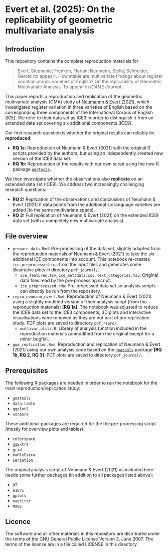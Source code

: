 # Evert et al. (2025): On the replicability of geometric multivariate analysis

## Introduction

This repository contains the complete reproduction materials for 

> Evert, Stephanie; Frenken, Florian; Neumann, Stella; Schneider, Gerold (to appear).
> How stable are multivariate findings about register variation across varieties of English? On the replicability of Geometric Multivariate Analysis.
> To appear in _ICAME Journal_.

This paper reports a reproduction and replication of the geometric multivariate analysis (GMA) study of [Neumannn & Evert (2021)](https://www.stephanie-evert.de/PUB/NeumannEvert2021/), which investigated register variation in three varieties of English based on the corresponding three components of the International Corpus of English (ICE). We refer to their data set as ICE3 in order to distinguish it from an extended data set covering six additional components (ICE9).

Our first research question is whether the original results can reliably be **reproduced**:

- **RQ 1a:** Reproduction of Neumann & Evert (2021) with the original R scripts provided by the authors, but using an independently created new version of the ICE3 data set.
- **RQ 1b:** Reproduction of the results with our own script using the new R package [`gmatools`](https://github.com/schtepf/gmatools).

We then investigate whether the observations also **replicate** on an extended data set (ICE9). We address two increasingly challenging research questions:

- **RQ 2:** Replication of the observations and conclusions of Neumann & Evert (2021) if data points from the additional six language varieties are added (to the same multivariate space).
- **RQ 3:** Full replication of Neumann & Evert (2021) on the extended ICE9 data set (with a completely new multivariate analysis).

## File overview

- `prepare_data.Rmd`: Pre-processing of the data set, slightly adapted from the reproduction materials of Neumann & Evert (2021) to take the six additional ICE components into account. This notebook re-creates `ice_preprocessed.rda` from the input files and generates some illustrative plots in directory `pdf_journal/`.
  - `ice_features.tsv`, `ice_metadata.csv`, `text_categories.tsv`: Original data files read by the pre-processing script.
  - `ice_preprocessed.rda`: Pre-processed data set so analysis scripts can directly be run from the repository.
- `repro_neumann_evert.Rmd`: Reproduction of Neumann & Evert (2021) using a slightly modified version of their analysis script (from the reproduction materials) **[RQ 1a]**. The notebook was adjusted to reduce the ICE9 data set to the ICE3 components; 3D plots and interactive visualisations were removed as they are not part of our replication study. PDF plots are saved to directory `pdf_repro/`.
  - `multivar_utils.R`: Library of analysis function included in the reproduction materials (unmodified from the original except for a minor bugfix).
- `gma_replication.Rmd`: Reproduction and replication of Neumann & Evert (2021) using our own analysis code based on the [`gmatools`](https://github.com/schtepf/gmatools) package **[RQ 1b, RQ 2, RQ 3]**. PDF plots are saved to directory `pdf_journal/`.

## Prerequisites

The following R packages are needed in order to run the notebook for the main reproduction/replication study:

- `gmatools`
- `data.table`
- `ggplot2`
- `corpora`

These additional packages are required for the the pre-processing script (mostly for overview plots and tables).

- `colorspace`
- `ggExtra`
- `grid`
- `kableExtra`
- `seriation`

The original analysis script of Neumann & Evert (2021) as included here needs some further packages (in addition to all packages listed above):

- `DT`
- `e1071`
- `gplots`
- `magrittr`
- `MASS`

## Licence

The software and all other materials in this repository are distributed under the terms of the GNU General Public License Version 3, June 2007.
The terms of the license are in a file called LICENSE in this directory.
